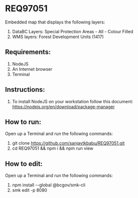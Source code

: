 # REQ97051

Embedded map that displays the following layers: 
1. DataBC Layers: Special Protection Areas - All - Colour Filled 
2. WMS layers: Forest Development Units (1417)

## Requirements: </br>

1. NodeJS </br>
2. An Internet browser </br>
3. Terminal </br>

## Instructions:

1. To install NodeJS on your workstation follow this document: https://nodejs.org/en/download/package-manager

## How to run:

Open up a Terminal and run the following commands: </br>
1. git clone https://github.com/sanjaytkbabu/REQ97051.git </br>
2. cd REQ97051 && npm i && npm run view </br>

## How to edit:

Open up a Terminal and run the following commands: </br>
1. npm install --global @bcgov/smk-cli </br>
2. smk edit -p 8080

